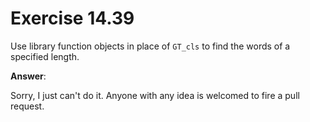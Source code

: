 # Exercise 14.39

Use library function objects in place of `GT_cls` to find the words of a specified length.

**Answer**:

Sorry, I just can't do it. Anyone with any idea is welcomed to fire a pull request.
